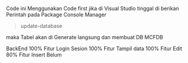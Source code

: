Code ini Menggunakan Code first
jika di Visual Studio tinggal di berikan Perintah pada Package Console Manager

>update-database

maka Tabel akan di Generate langsung dan membuat DB MCFDB

BackEnd 100%
Fitur Login Sesion 100%
Fitur Tampil data 100%
Fitur Edit 80%
Fitur Insert Belum
